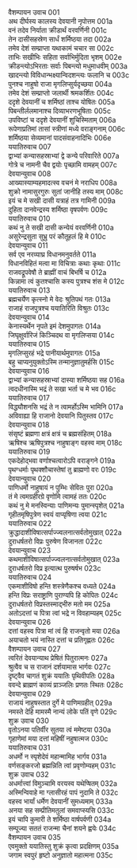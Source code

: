 वैशम्पायन उवाच	001  
अथ दीर्घस्य कालस्य देवयानी नृपोत्तम	001a  
वनं तदेव निर्याता क्रीडार्थं वरवर्णिनी	001c  
तेन दासीसहस्रेण सार्धं शर्मिष्ठया तदा	002a  
तमेव देशं सम्प्राप्ता यथाकामं चचार सा	002c  
ताभिः सखीभिः सहिता सर्वाभिर्मुदिता भृशम्	002e  
क्रीडन्त्योऽभिरताः सर्वाः पिबन्त्यो मधुमाधवीम्	003a  
खादन्त्यो विविधान्भक्ष्यान्विदशन्त्यः फलानि च	003c  
पुनश्च नाहुषो राजा मृगलिप्सुर्यदृच्छया	004a  
तमेव देशं सम्प्राप्तो जलार्थी श्रमकर्शितः	004c  
ददृशे देवयानीं च शर्मिष्ठां ताश्च योषितः	005a  
पिबन्तीर्ललमानाश्च दिव्याभरणभूषिताः	005c  
उपविष्टां च ददृशे देवयानीं शुचिस्मिताम्	006a  
रूपेणाप्रतिमां तासां स्त्रीणां मध्ये वराङ्गनाम्	006c  
शर्मिष्ठया सेव्यमानां पादसंवाहनादिभिः	006e  
ययातिरुवाच	007  
द्वाभ्यां कन्यासहस्राभ्यां द्वे कन्ये परिवारिते	007a  
गोत्रे च नामनी चैव द्वयोः पृच्छामि वामहम्	007c  
देवयान्युवाच	008  
आख्यास्याम्यहमादत्स्व वचनं मे नराधिप	008a  
शुक्रो नामासुरगुरुः सुतां जानीहि तस्य माम्	008c  
इयं च मे सखी दासी यत्राहं तत्र गामिनी	009a  
दुहिता दानवेन्द्रस्य शर्मिष्ठा वृषपर्वणः	009c  
ययातिरुवाच	010  
कथं नु ते सखी दासी कन्येयं वरवर्णिनी	010a  
असुरेन्द्रसुता सुभ्रु परं कौतूहलं हि मे	010c  
देवयान्युवाच	011  
सर्व एव नरव्याघ्र विधानमनुवर्तते	011a  
विधानविहितं मत्वा मा विचित्राः कथाः कृथाः	011c  
राजवद्रूपवेषौ ते ब्राह्मीं वाचं बिभर्षि च	012a  
किन्नामा त्वं कुतश्चासि कस्य पुत्रश्च शंस मे	012c  
ययातिरुवाच	013  
ब्रह्मचर्येण कृत्स्नो मे वेदः श्रुतिपथं गतः	013a  
राजाहं राजपुत्रश्च ययातिरिति विश्रुतः	013c  
देवयान्युवाच	014  
केनास्यर्थेन नृपते इमं देशमुपागतः	014a  
जिघृक्षुर्वारिजं किञ्चिदथ वा मृगलिप्सया	014c  
ययातिरुवाच	015  
मृगलिप्सुरहं भद्रे पानीयार्थमुपागतः	015a  
बहु चाप्यनुयुक्तोऽस्मि तन्मानुज्ञातुमर्हसि	015c  
देवयान्युवाच	016  
द्वाभ्यां कन्यासहस्राभ्यां दास्या शर्मिष्ठया सह	016a  
त्वदधीनास्मि भद्रं ते सखा भर्ता च मे भव	016c  
ययातिरुवाच	017  
विद्ध्यौशनसि भद्रं ते न त्वामर्होऽस्मि भामिनि	017a  
अविवाह्या हि राजानो देवयानि पितुस्तव	017c  
देवयान्युवाच	018  
संसृष्टं ब्रह्मणा क्षत्रं क्षत्रं च ब्रह्मसंहितम्	018a  
ऋषिश्च ऋषिपुत्रश्च नाहुषाङ्ग वहस्व माम्	018c  
ययातिरुवाच	019  
एकदेहोद्भवा वर्णाश्चत्वारोऽपि वराङ्गने	019a  
पृथग्धर्माः पृथक्शौचास्तेषां तु ब्राह्मणो वरः	019c  
देवयान्युवाच	020  
पाणिधर्मो नाहुषायं न पुम्भिः सेवितः पुरा	020a  
तं मे त्वमग्रहीरग्रे वृणोमि त्वामहं ततः	020c  
कथं नु मे मनस्विन्याः पाणिमन्यः पुमान्स्पृशेत्	021a  
गृहीतमृषिपुत्रेण स्वयं वाप्यृषिणा त्वया	021c  
ययातिरुवाच	022  
क्रुद्धादाशीविषात्सर्पाज्ज्वलनात्सर्वतोमुखात्	022a  
दुराधर्षतरो विप्रः पुरुषेण विजानता	022c  
देवयान्युवाच	023  
कथमाशीविषात्सर्पाज्ज्वलनात्सर्वतोमुखात्	023a  
दुराधर्षतरो विप्र इत्यात्थ पुरुषर्षभ	023c  
ययातिरुवाच	024  
एकमाशीविषो हन्ति शस्त्रेणैकश्च वध्यते	024a  
हन्ति विप्रः सराष्ट्राणि पुराण्यपि हि कोपितः	024c  
दुराधर्षतरो विप्रस्तस्माद्भीरु मतो मम	025a  
अतोऽदत्तां च पित्रा त्वां भद्रे न विवहाम्यहम्	025c  
देवयान्युवाच	026  
दत्तां वहस्व पित्रा मां त्वं हि राजन्वृतो मया	026a  
अयाचतो भयं नास्ति दत्तां च प्रतिगृह्णतः	026c  
वैशम्पायन उवाच	027  
त्वरितं देवयान्याथ प्रेषितं पितुरात्मनः	027a  
श्रुत्वैव च स राजानं दर्शयामास भार्गवः	027c  
दृष्ट्वैव चागतं शुक्रं ययातिः पृथिवीपतिः	028a  
ववन्दे ब्राह्मणं काव्यं प्राञ्जलिः प्रणतः स्थितः	028c  
देवयान्युवाच	029  
राजायं नाहुषस्तात दुर्गे मे पाणिमग्रहीत्	029a  
नमस्ते देहि मामस्मै नान्यं लोके पतिं वृणे	029c  
शुक्र उवाच	030  
वृतोऽनया पतिर्वीर सुतया त्वं ममेष्टया	030a  
गृहाणेमां मया दत्तां महिषीं नहुषात्मज	030c  
ययातिरुवाच	031  
अधर्मो न स्पृशेदेवं महान्मामिह भार्गव	031a  
वर्णसङ्करजो ब्रह्मन्निति त्वां प्रवृणोम्यहम्	031c  
शुक्र उवाच	032  
अधर्मात्त्वां विमुञ्चामि वरयस्व यथेप्षितम्	032a  
अस्मिन्विवाहे मा ग्लासीरहं पापं नुदामि ते	032c  
वहस्व भार्यां धर्मेण देवयानीं सुमध्यमाम्	033a  
अनया सह सम्प्रीतिमतुलां समवाप्स्यसि	033c  
इयं चापि कुमारी ते शर्मिष्ठा वार्षपर्वणी	034a  
सम्पूज्या सततं राजन्मा चैनां शयने ह्वयेः	034c  
वैशम्पायन उवाच	035  
एवमुक्तो ययातिस्तु शुक्रं कृत्वा प्रदक्षिणम्	035a  
जगाम स्वपुरं हृष्टो अनुज्ञातो महात्मना	035c  
